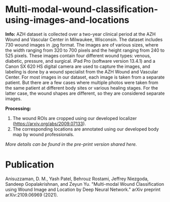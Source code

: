 # Multi-modal-wound-classification-using-images-and-locations

**Info:** AZH dataset is collected over a two-year clinical period at the AZH Wound and Vascular Center in Milwaukee, Wisconsin. The dataset includes 730 wound images in .jpg format. The images are of various sizes, where the width ranging from 320 to 700 pixels and the height ranging from 240 to 525 pixels. These images contain four different wound types: venous, diabetic, pressure, and surgical. iPad Pro (software version 13.4.1) and a Canon SX 620 HS digital camera are used to capture the images, and labeling is done by a wound specialist from the AZH Wound and Vascular Center. For most images in our dataset, each image is taken from a separate patient. But there are a few cases where multiple photos were taken from the same patient at different body sites or various healing stages. For the latter case, the wound shapes are different, so they are considered separate images.

**Processing:**
 1. The wound ROIs are cropped using our developed localizer (https://arxiv.org/abs/2009.07133).
 2. The corresponding locations are annotated using our developed body map by wound professionals.

_More details can be found in the pre-print version shared here._


# Publication
Anisuzzaman, D. M., Yash Patel, Behrouz Rostami, Jeffrey Niezgoda, Sandeep Gopalakrishnan, and Zeyun Yu. "Multi-modal Wound Classification using Wound Image and Location by Deep Neural Network." arXiv preprint arXiv:2109.06969 (2021).
